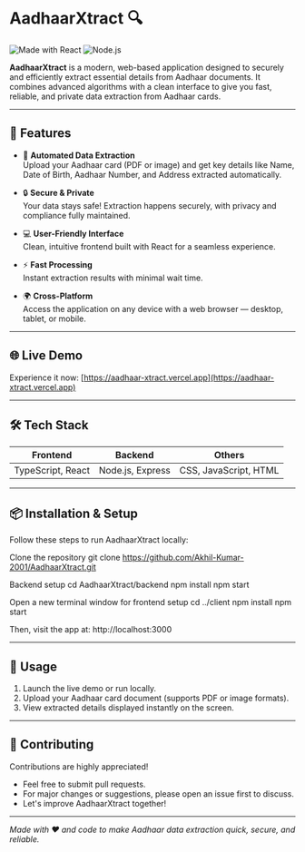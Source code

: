 # AadhaarXtract 🔍

![Made with React](https://img.shields.io/badge/Made%20with-React-blue.svg) ![Node.js](https://img.shields.io/badge/Backend-Node.js-brightgreen.svg)

**AadhaarXtract** is a modern, web-based application designed to securely and efficiently extract essential details from Aadhaar documents. It combines advanced algorithms with a clean interface to give you fast, reliable, and private data extraction from Aadhaar cards.

---

## 🚀 Features

- 🎯 **Automated Data Extraction**  
  Upload your Aadhaar card (PDF or image) and get key details like Name, Date of Birth, Aadhaar Number, and Address extracted automatically.

- 🔒 **Secure & Private**  
  Your data stays safe! Extraction happens securely, with privacy and compliance fully maintained.

- 💻 **User-Friendly Interface**  
  Clean, intuitive frontend built with React for a seamless experience.

- ⚡ **Fast Processing**  
  Instant extraction results with minimal wait time.

- 🌍 **Cross-Platform**  
  Access the application on any device with a web browser — desktop, tablet, or mobile.

---

## 🌐 Live Demo

Experience it now: [https://aadhaar-xtract.vercel.app](https://aadhaar-xtract.vercel.app)

---

## 🛠️ Tech Stack

| Frontend            | Backend        | Others            |
|---------------------|----------------|-------------------|
| TypeScript, React   | Node.js, Express | CSS, JavaScript, HTML |

---

## 📦 Installation & Setup

Follow these steps to run AadhaarXtract locally:

Clone the repository
git clone https://github.com/Akhil-Kumar-2001/AadhaarXtract.git

Backend setup
cd AadhaarXtract/backend
npm install
npm start

Open a new terminal window for frontend setup
cd ../client
npm install
npm start

Then, visit the app at:
http://localhost:3000


---

## 📄 Usage

1. Launch the live demo or run locally.
2. Upload your Aadhaar card document (supports PDF or image formats).
3. View extracted details displayed instantly on the screen.

---

## 🤝 Contributing

Contributions are highly appreciated!

- Feel free to submit pull requests.
- For major changes or suggestions, please open an issue first to discuss.
- Let's improve AadhaarXtract together!


---

*Made with ❤️ and code to make Aadhaar data extraction quick, secure, and reliable.*

